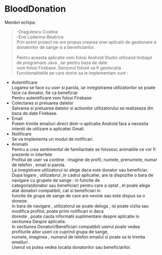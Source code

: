 # BloodDonation
Membri echipa:<br/>
>-Dragulescu Costina<br/>
>-Ene Loderina-Beatrice<br/>
Prin acest proiect ne-am propus crearea unei aplicatii de gestionare a donatorilor de sange si a beneficiarilor.<br/><br/>
Pentru aceasta aplicatie vom folosi Android Studio utilizand limbajul de programare Java , iar pentru baza de date<br/>
vom folosi Firebase. Senzorul folosit va fi geolocatia .<br/>
Functionalitatile pe care dorim sa le implementam sunt :<br/>
- Autentificare<br/>
Logarea se face cu user si parola, iar inregistrarea utilizatorilor se poate face ca donator, fie ca beneficiar<br/>
Pentru autentificare vom folosi Firebase<br/>
- Colectarea si preluarea datelor<br/>
Salvarea si preluarea datelor si actiunilor utilizatorului se realizeaza din baza de date Firebase.<br/>
- Email<br/>
Putem trimite emailuri direct dintr-o aplicatie Android fara a necesita intentii de utilizare a aplicatiei Gmail.<br/>
- Notificare<br/>
Se va implementa un modul de notificari.<br/>
- Animatii<br/>
Pentru a crea sentimentul de familiaritate se folosesc animatiile ce vor fi prezente in interfete<br/>
Profilul de user va contine : imagine de profil, numele, prenumele, numar de telefon , email si parola.<br/>
La inregistrare utilizatorul isi alege daca este donator sau beneficiar.<br/>
Dupa logare , utilizatorul ,in cadrul aplicatiei, are la dispozitie o bara de navigare cu grupele de sange : in functie de<br/>
categoria(donator sau beneficiar) pentru care a optat , el poate alege atat donatori compatibili, cat si beneficiari in<br/>
functie de grupa de sange de care are nevoie sau este dispus sa o doneze.<br/>
In bara de navigare , utilizatorul se poate deloga , isi poate vizita sau modifica profilul, poate primi notificari si daca<br/>
doreste , poate cauta informatii suplimentare despre aplicatie in sectiunea Despre aplicatie.<br/>
In sectiunea Donatori/Beneficiari compatibili userul poate vedea profilurile altor useri ce cuprind grupa de sange,<br/>
numele, imaginea , numarul de telefon emailul si poate sa le trimita emailuri .<br/>
Userul va putea vedea locatia donatorilor sau beneficiarilor.<br/>
